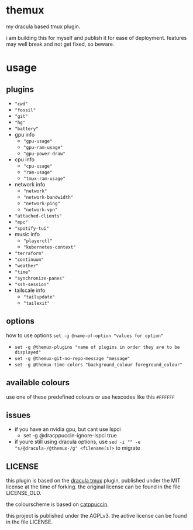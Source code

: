 # themux
my dracula based tmux plugin.

i am building this for myself and publish it for ease of deployment. features may well break and not get fixed, so beware.

# usage

## plugins
- `"cwd"`
- `"fossil"`
- `"git"`
- `"hg"`
- `"battery"`
- gpu info
    - `"gpu-usage"`
    - `"gpu-ram-usage"`
    - `"gpu-power-draw"`
- cpu info
    - `"cpu-usage"`
    - `"ram-usage"`
    - `"tmux-ram-usage"`
- network info
    - `"network"`
    - `"network-bandwidth"`
    - `"network-ping"`
    - `"network-vpn"`
- `"attached-clients"`
- `"mpc"`
- `"spotify-tui"`
- music info
    - `"playerctl"`
    - `"kubernetes-context"`
- `"terraform"`
- `"continuum"`
- `"weather"`
- `"time"`
- `"synchronize-panes"`
- `"ssh-session"`
- tailscale info
    - `"tailupdate"`
    - `"tailexit"`
## options
how to use options
`set -g @name-of-option "values for option"`
- `set -g @themux-plugins "name of plugins in order they are to be displayed"`
- `set -g @themux-git-no-repo-message "message"`
- `set -g @themux-time-colors "background_colour foreground_colour"`

## available colours
use one of these predefined colours or use hexcodes like this `#FFFFFF`

## issues
- if you have an nvidia gpu, but cant use lspci
    - set -g @dracppuccin-ignore-lspci true
- if youre still using dracula options, use `sed -i "" -e "s/@dracula-/@themux-/g" <filename(s)>` to migrate


## LICENSE
this plugin is based on the [dracula tmux](https://github.com/dracula/tmux) plugin, published under the MIT license at the time of forking. the original license can be found in the file LICENSE_OLD.

the colourscheme is based on [catppuccin](https://github.com/catppuccin/catppuccin).

this project is published under the AGPLv3. the active license can be found in the file LICENSE.

